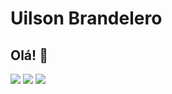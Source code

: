 # Uilson Brandelero
## Olá! 👋
<img src = "https://github-readme-stats.vercel.app/api?username=UilsonBrandelero&theme=vue-dark&show_icons=true&hide_border=true&count_private=true"/>
<img src ="![UilsonBrandelero's Streak](https://github-readme-streak-stats.herokuapp.com/?user=UilsonBrandelero&theme=vue-dark&hide_border=true)"/>
<img src = "![UilsonBrandelero's Top Languages](https://github-readme-stats.vercel.app/api/top-langs/?username=UilsonBrandelero&theme=vue-dark&show_icons=true&hide_border=true&layout=compact)"/>
